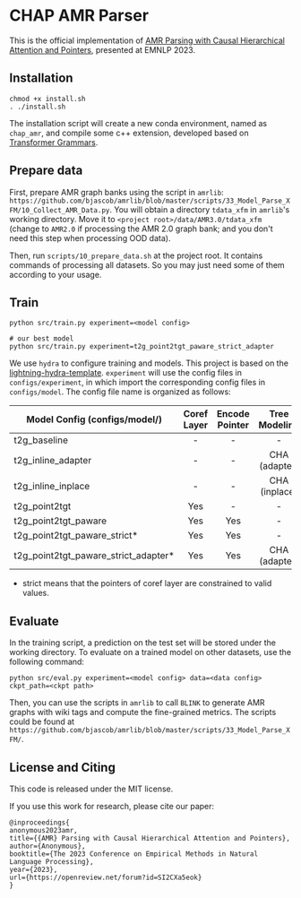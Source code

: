 # CHAP AMR Parser

This is the official implementation of [AMR Parsing with Causal Hierarchical Attention and Pointers](https://openreview.net/forum?id=SI2CXa5eok), presented at EMNLP 2023.

## Installation

```
chmod +x install.sh
. ./install.sh
```

The installation script will create a new conda environment, named as `chap_amr`, and compile some c++ extension, developed based on [Transformer Grammars](https://github.com/google-deepmind/transformer_grammars).


## Prepare data

First, prepare AMR graph banks using the script in `amrlib`: `https://github.com/bjascob/amrlib/blob/master/scripts/33_Model_Parse_XFM/10_Collect_AMR_Data.py`. You will obtain a directory `tdata_xfm` in `amrlib`'s working directory.
Move it to `<project root>/data/AMR3.0/tdata_xfm` (change to `AMR2.0` if processing the AMR 2.0 graph bank; and you don't need this step when processing OOD data).

Then, run `scripts/10_prepare_data.sh` at the project root. It contains commands of processing all datasets. So you may just need some of them according to your usage.


## Train

```
python src/train.py experiment=<model config>

# our best model
python src/train.py experiment=t2g_point2tgt_paware_strict_adapter
```

We use `hydra` to configure training and models. This project is based on the [lightning-hydra-template](https://github.com/ashleve/lightning-hydra-template). `experiment` will use the config files in `configs/experiment`, in which import the corresponding config files in `configs/model`. The config file name is organized as follows:

| Model Config (configs/model/)        | Coref Layer | Encode Pointer | Tree Modeling |
| ------------------------------------ | :---------: | :------------: | :-----------: |
| t2g_baseline                         |      -      |       -        |       -       |
| t2g_inline_adapter                   |      -      |       -        | CHA (adapter) |
| t2g_inline_inplace                   |      -      |       -        | CHA (inplace) |
| t2g_point2tgt                        |     Yes     |       -        |       -       |
| t2g_point2tgt_paware                 |     Yes     |      Yes       |       -       |
| t2g_point2tgt_paware_strict*         |     Yes     |      Yes       |       -       |
| t2g_point2tgt_paware_strict_adapter* |     Yes     |      Yes       | CHA (adapter) |

* strict means that the pointers of coref layer are constrained to valid values.


## Evaluate

In the training script, a prediction on the test set will be stored under the working directory. To evaluate on a trained model on other datasets, use the following command:
```
python src/eval.py experiment=<model config> data=<data config> ckpt_path=<ckpt path>
```

Then, you can use the scripts in `amrlib` to call `BLINK` to generate AMR graphs with wiki tags and compute the fine-grained metrics. The scripts could be found at `https://github.com/bjascob/amrlib/blob/master/scripts/33_Model_Parse_XFM/`.


## License and Citing

This code is released under the MIT license. 

If you use this work for research, please cite our paper:
```
@inproceedings{
anonymous2023amr,
title={{AMR} Parsing with Causal Hierarchical Attention and Pointers},
author={Anonymous},
booktitle={The 2023 Conference on Empirical Methods in Natural Language Processing},
year={2023},
url={https://openreview.net/forum?id=SI2CXa5eok}
}

```

